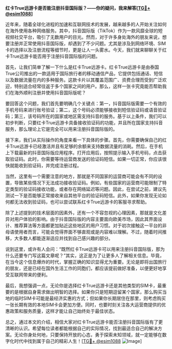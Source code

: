 **红卡True远游卡是否能注册抖音国际版？——你的疑问，我来解答[[TG💪+ @esim1088](https://t.me/s/esim1088)]**

近年来，随着全球化进程的加速和互联网技术的发展，越来越多的人开始关注如何在海外使用各种网络服务。其中，抖音国际版（TikTok）作为一款风靡全球的短视频社交平台，吸引了无数用户的目光。然而，对于许多身处海外的朋友来说，想要注册并正常使用抖音国际版，却遇到了不少问题。尤其是涉及到网络环境、SIM卡的选择以及注册流程等细节时，更是让人一头雾水。今天，我们就来聊聊关于红卡True远游卡能否用于注册抖音国际版的问题。

首先，让我们简单了解一下什么是红卡True远游卡。红卡True远游卡是由泰国True公司推出的一款适用于国际旅行者的移动通信产品，它提供包括通话、短信以及数据流量在内的多种服务。这款卡片以其覆盖范围广、资费合理而受到广泛欢迎，特别适合经常往返于多个国家之间的用户。那么，这样一张卡究竟能否帮助我们在海外顺利注册并使用抖音国际版呢？

要回答这个问题，我们首先要明确几个关键点：第一，抖音国际版需要一个有效的手机号码来进行账号验证；第二，这个号码必须能够接收到短信验证码或语音验证码；第三，该号码所在的国家或地区需支持抖音的服务。基于以上条件，我们可以初步判断，只要红卡True远游卡具备接收验证码的功能，并且所在国家支持抖音服务，那么理论上它是完全可以用来注册抖音国际版的。

接下来，我们从实际操作的角度来看一下具体的步骤。首先，你需要确保自己的红卡True远游卡已经激活并且有足够的余额来支持数据流量的消耗。然后，在手机上下载最新的抖音国际版应用程序。打开应用后，按照提示输入手机号码，点击获取验证码。此时，你需要等待运营商发送的验证码短信。如果一切正常，你应该很快就能收到验证码，并完成注册过程。

当然，这里有一个需要注意的地方，那就是不同国家的运营商可能会有不同的设置，导致某些情况下无法成功接收验证码。例如，有些国家的运营商可能限制了特定类型的验证码接收功能，或者存在网络延迟等问题。因此，在尝试之前，建议先测试一下是否能够正常接收来自其他平台的验证码短信。此外，如果你发现无论如何都无法收到验证码，也可以尝试联系红卡True远游卡的客服寻求帮助。

除了上述提到的技术层面的因素外，还有一个不容忽视的心理因素，那就是文化差异对用户体验的影响。由于抖音国际版的内容主要面向欧美市场，因此其界面设计、推荐算法等方面都更加贴近这些地区的用户习惯。对于初次接触这一平台的非母语使用者而言，可能会觉得界面不够直观或是内容难以理解。不过，随着时间推移，大多数人都能逐渐适应并找到自己感兴趣的部分。

说到这里，或许有人会问：“既然红卡True远游卡可以用来注册抖音国际版，那为什么还要专门写这篇文章呢？”其实，这正是为了让更多人了解相关信息。毕竟，在当今这个信息爆炸的时代，掌握正确的知识显得尤为重要。无论是即将出国旅行的朋友，还是已经在国外生活工作的同胞们，都应该提前做好准备，以便更好地享受互联网带来的便利。

最后，我想强调一点，无论你是选择红卡True远游卡还是其他类型的SIM卡，最重要的是根据自身需求做出明智的选择。如果你只是短期逗留某个国家，那么购买当地的临时SIM卡可能是最经济实惠的方式；但如果你长期居住在那里，则考虑购买一张长期有效的本地SIM卡会更加方便。同时，也要时刻关注各大运营商提供的优惠政策和服务质量，这样才能让自己始终处于最佳状态。

总之，通过本文的介绍，相信大家对红卡True远游卡能否注册抖音国际版有了更清晰的认识。希望每位读者都能根据自己的实际情况，找到最适合自己的解决方案。无论你身处何地，只要保持开放的心态，勇于探索未知领域，就一定能够在数字化时代中找到属于自己的精彩人生！[[TG💪+ @esim1088](https://t.me/s/esim1088) ![Image](https://i.postimg.cc/4NQfJmqS/Snipaste-2025-05-13-00-14-12.png)]